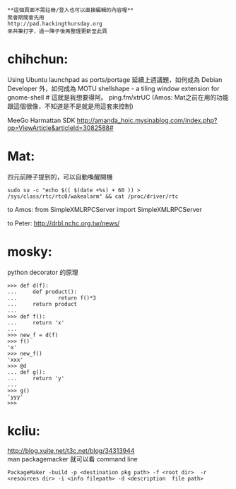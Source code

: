     **這個頁面不需註冊/登入也可以直接編輯的內容喔**
    聚會期間會先用 
    http://pad.hackingthursday.org
    來共筆打字，過一陣子後再整理更新至此頁


# chihchun:

Using Ubuntu launchpad as ports/portage
延續上週議題，如何成為 Debian Developer 外，如何成為 MOTU
shellshape - a tiling window extension for gnome-shell # 這就是我想要得阿。 ping.fm/xtrUC
   (Amos: Mat之前在用的功能跟這個很像，不知道是不是就是用這套來控制)

MeeGo Harmattan SDK http://amanda_hoic.mysinablog.com/index.php?op=ViewArticle&articleId=3082588#
# Mat:

四元前陣子提到的，可以自動喚醒開機

    sudo su -c "echo $(( $(date +%s) + 60 )) > /sys/class/rtc/rtc0/wakealarm" && cat /proc/driver/rtc


to Amos:
from SimpleXMLRPCServer import SimpleXMLRPCServer

to Peter:
<http://drbl.nchc.org.tw/news/>  

# mosky:

python decorator 的原理

    >>> def d(f):
    ...     def product():
    ...             return f()*3
    ...     return product
    ... 
    >>> def f():
    ...     return 'x'
    ... 
    >>> new_f = d(f)
    >>> f()
    'x'
    >>> new_f()
    'xxx'
    >>> @d
    ... def g():
    ...     return 'y'
    ... 
    >>> g()
    'yyy'
    >>>

# kcliu:

<http://blog.xuite.net/t3c.net/blog/34313944>  
man packagemacker 就可以看 command line 

    PackageMaker -build -p <destination pkg path> -f <root dir>  -r <resources dir> -i <info filepath> -d <description  file path>
